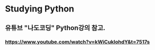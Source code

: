 # Studying Python
## 유튜브 "나도코딩" Python강의 참고.
### https://www.youtube.com/watch?v=kWiCuklohdY&t=7517s